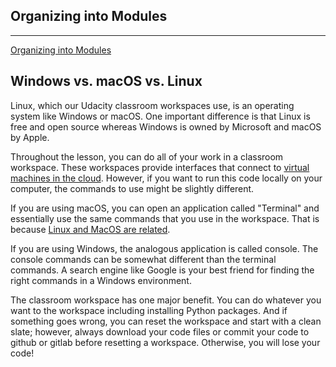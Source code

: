 Organizing into Modules
---
---
[Organizing into Modules](https://www.youtube.com/watch?v=AARS10U5bbo)

Windows vs. macOS vs. Linux
---
Linux, which our Udacity classroom workspaces use, is an operating system like Windows or macOS. One important difference is that Linux is free and open source whereas Windows is owned by Microsoft and macOS by Apple.

Throughout the lesson, you can do all of your work in a classroom workspace. These workspaces provide interfaces that connect to [virtual machines in the cloud](https://aws.amazon.com/getting-started/tutorials/launch-a-virtual-machine/). However, if you want to run this code locally on your computer, the commands to use might be slightly different.

If you are using macOS, you can open an application called "Terminal" and essentially use the same commands that you use in the workspace. That is because [Linux and MacOS are related](https://www.quora.com/Is-macOS-essentially-built-on-top-of-Linux).

If you are using Windows, the analogous application is called console. The console commands can be somewhat different than the terminal commands. A search engine like Google is your best friend for finding the right commands in a Windows environment.

The classroom workspace has one major benefit. You can do whatever you want to the workspace including installing Python packages. And if something goes wrong, you can reset the workspace and start with a clean slate; however, always download your code files or commit your code to github or gitlab before resetting a workspace. Otherwise, you will lose your code!
